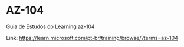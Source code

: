 # AZ-104
Guia de Estudos do Learning az-104

Link: https://learn.microsoft.com/pt-br/training/browse/?terms=az-104
